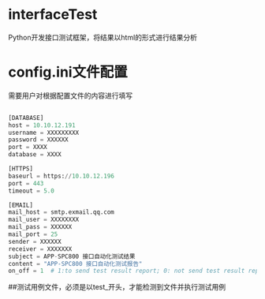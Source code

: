  
# interfaceTest
   Python开发接口测试框架，将结果以html的形式进行结果分析
    
# config.ini文件配置
 需要用户对根据配置文件的内容进行填写
```python
 
[DATABASE]
host = 10.10.12.191
username = XXXXXXXXX
password = XXXXXX
port = XXXX
database = XXXX

[HTTPS]
baseurl = https://10.10.12.196
port = 443
timeout = 5.0

[EMAIL]
mail_host = smtp.exmail.qq.com
mail_user = XXXXXXXX
mail_pass = XXXXXX
mail_port = 25
sender = XXXXXX
receiver = XXXXXXX
subject = APP-SPC800 接口自动化测试结果
content = "APP-SPC800 接口自动化测试报告"
on_off = 1  # 1:to send test result report; 0: not send test result report
```

##测试用例文件，必须是以test_开头，才能检测到文件并执行测试用例
